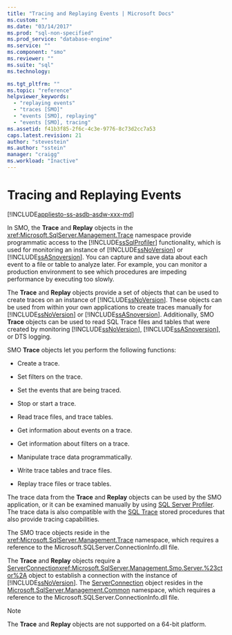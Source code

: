 ```yaml
---
title: "Tracing and Replaying Events | Microsoft Docs"
ms.custom: ""
ms.date: "03/14/2017"
ms.prod: "sql-non-specified"
ms.prod_service: "database-engine"
ms.service: ""
ms.component: "smo"
ms.reviewer: ""
ms.suite: "sql"
ms.technology: 

ms.tgt_pltfrm: ""
ms.topic: "reference"
helpviewer_keywords: 
  - "replaying events"
  - "traces [SMO]"
  - "events [SMO], replaying"
  - "events [SMO], tracing"
ms.assetid: f41b3f85-2f6c-4c3e-9776-8c73d2cc7a53
caps.latest.revision: 21
author: "stevestein"
ms.author: "sstein"
manager: "craigg"
ms.workload: "Inactive"
---
```

# Tracing and Replaying Events
[!INCLUDE[appliesto-ss-asdb-asdw-xxx-md](../../../includes/appliesto-ss-asdb-asdw-xxx-md.md)]

  In SMO, the **Trace** and **Replay** objects in the <xref:Microsoft.SqlServer.Management.Trace> namespace provide programmatic access to the [!INCLUDE[ssSqlProfiler](../../../includes/sssqlprofiler-md.md)] functionality, which is used for monitoring an instance of [!INCLUDE[ssNoVersion](../../../includes/ssnoversion-md.md)] or [!INCLUDE[ssASnoversion](../../../includes/ssasnoversion-md.md)]. You can capture and save data about each event to a file or table to analyze later. For example, you can monitor a production environment to see which procedures are impeding performance by executing too slowly.  
  
 The **Trace** and **Replay** objects provide a set of objects that can be used to create traces on an instance of [!INCLUDE[ssNoVersion](../../../includes/ssnoversion-md.md)]. These objects can be used from within your own applications to create traces manually for [!INCLUDE[ssNoVersion](../../../includes/ssnoversion-md.md)] or [!INCLUDE[ssASnoversion](../../../includes/ssasnoversion-md.md)]. Additionally, SMO **Trace** objects can be used to read SQL Trace files and tables that were created by monitoring [!INCLUDE[ssNoVersion](../../../includes/ssnoversion-md.md)], [!INCLUDE[ssASnoversion](../../../includes/ssasnoversion-md.md)], or DTS logging.  
  
 SMO **Trace** objects let you perform the following functions:  
  
-   Create a trace.  
  
-   Set filters on the trace.  
  
-   Set the events that are being traced.  
  
-   Stop or start a trace.  
  
-   Read trace files, and trace tables.  
  
-   Get information about events on a trace.  
  
-   Get information about filters on a trace.  
  
-   Manipulate trace data programmatically.  
  
-   Write trace tables and trace files.  
  
-   Replay trace files or trace tables.  
  
 The trace data from the **Trace** and **Replay** objects can be used by the SMO application, or it can be examined manually by using [SQL Server Profiler](../../../tools/sql-server-profiler/sql-server-profiler.md). The trace data is also compatible with the [SQL Trace](../../../relational-databases/sql-trace/sql-trace.md) stored procedures that also provide tracing capabilities.  
  
 The SMO trace objects reside in the <xref:Microsoft.SqlServer.Management.Trace> namespace, which requires a reference to the Microsoft.SQLServer.ConnectionInfo.dll file.  
  
 The **Trace** and **Replay** objects require a [ServerConnection](https://msdn.microsoft.com/en-us/library/microsoft.sqlserver.management.common.serverconnection.aspx)<xref:Microsoft.SqlServer.Management.Smo.Server.%23ctor%2A> object to establish a connection with the instance of [!INCLUDE[ssNoVersion](../../../includes/ssnoversion-md.md)]. The [ServerConnection](https://msdn.microsoft.com/en-us/library/microsoft.sqlserver.management.common.serverconnection.aspx) object resides in the [Microsoft.SqlServer.Management.Common](https://msdn.microsoft.com/en-us/library/microsoft.sqlserver.management.common) namespace, which requires a reference to the Microsoft.SQLServer.ConnectionInfo.dll file.  
  
> [!NOTE]  
>  The **Trace** and **Replay** objects are not supported on a 64-bit platform.  
  
  
